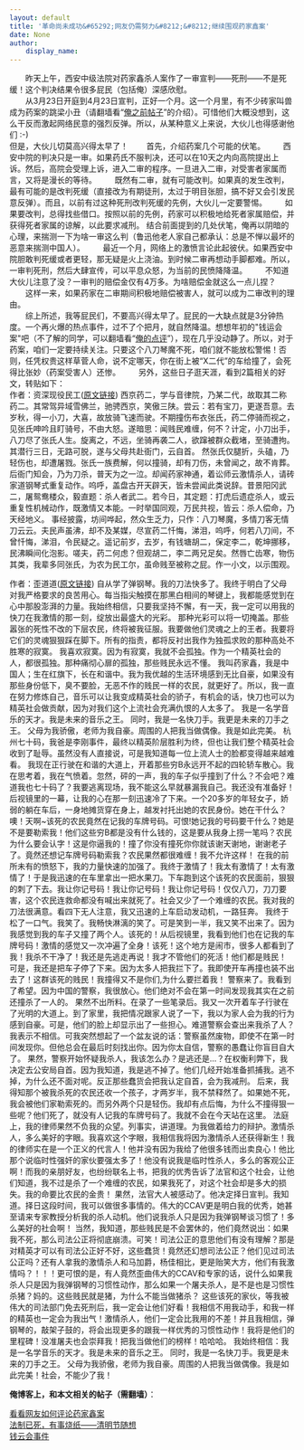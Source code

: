```yaml
---
layout: default
title: '革命尚未成功&#65292;网友仍需努力&#8212;&#8212;继续围观药家鑫案'
date: None
author:
    display_name: 
---
```


　　昨天上午，西安中级法院对药家鑫杀人案作了一审宣判——死刑——不是死缓！这个判决结果令很多屁民（包括俺）深感欣慰。  
　　从3月23日开庭到4月23日宣判，正好一个月。这一个月里，有不少砖家叫兽成为药案的跳梁小丑（请翻墙看“[俺之前帖子](https://program-think.blogspot.com/2011/04/law-is-dead.html)”的介绍）。可惜他们大概没想到，这么干反而激起网络民意的强烈反弹。所以，从某种意义上来说，大伙儿也得感谢他们 :-)  
但是，大伙儿切莫高兴得太早了！ 　　首先，介绍药案几个可能的伏笔。 　　西安中院的判决只是一审。如果药氏不服判决，还可以在10天之内向高院提出上诉。然后，高院会受理上诉，进入二审的程序。一旦进入二审，对受害者家属而言，又将是漫长的等待。 　　既然有二审，就有可能改判。如果真的发生改判，最有可能的是改判死缓（直接改为有期徒刑，太过于明目张胆，搞不好又会引发民意反弹）。而且，以前有过这种死刑改判死缓的先例，大伙儿一定要警惕。 　　如果要改判，总得找些借口。按照以前的先例，药家可以积极地给死者家属赔偿，并获得死者家属的谅解，以此要求减刑。 结合前面提到的几处伏笔，俺再以阴暗的心理，来揣测一下为啥一审这么判（鲁迅他老人家自己都承认：总是不惮以最坏的恶意来揣测中国人）。 　　最近一个月，网络上的激愤言论此起彼伏。如果西安中院胆敢判死缓或者更轻，那无疑是火上浇油。到时候二审再想动手脚都难。所以，一审判死刑，然后大肆宣传，可以平息众怒，为当前的民愤降降温。 　　不知道大伙儿注意了没？一审判的赔偿金仅有4万多。为啥赔偿金就这么一点儿捏？ 　　这样一来，如果药家在二审期间积极地赔偿被害人，就可以成为二审改判的理由。  
　　综上所述，我等屁民们，不要高兴得太早了。屁民的一大缺点就是3分钟热度。一个再火爆的热点事件，过不了个把月，就自然降温。想想年初的"钱运会案"吧（不了解的同学，可以翻墙看“[俺的点评](https://program-think.blogspot.com/2011/01/qian-yunhui.html)”），现在几乎没动静了。所以，对于药案，咱们一定要持续关注。只要这个八刀琴魔不死，咱们就不能放松警惕！否则，任凭权贵这样草菅人命，说不定哪天，你在街上被“X二代”的车给撞了，会死得比张妙（药案受害人）还惨。 　　另外，这些日子逛天涯，看到2篇相关的好文，转贴如下：  
作者：资深现役民工([原文链接](http://www.tianya.cn/publicforum/content/free/1/2126466.shtml)) 西京药二，学与音律院，乃某二代，故取其二称药二。其常驾异域雪佛兰，驰骋西京，笑傲三陕。尝云：若有宝刀，更遂吾意。去岁秋，得一小刀，大喜，故放骑飞速而驶。不期撞伤布衣张氏，药二停骑而视之，见张氏呻吟且盯骑号，不由大怒。遂暗思：闻贱民难缠，何不？计定，小刀出手，八刀尽了张氏人生。旋离之，不远，坐骑再袭二人，欲蹿被群众截堵，至骑遭拘。其潜行三日，无路可脱，遂与父母共赴衙门，云自首。 然张氏仅腿折，头磕，乃轻伤也，却遭屠戮。张氏一族费解，何以撞骑，却有刀伤，未曾闻之，故不肯葬。后衙门知会，乃为刀杀，普天为之一泣。却闻药家神通，着讼师云激情杀人，请砖家道钢琴式重复动作。呜呼，盖盘古开天辟天，皆未尝闻此类说辞。昔景阳冈武二，屠鸳鸯楼众，毅直题：杀人者武二。若今日，其定题：打虎后遗症杀人，或云重复性机械动作，既激情又本能。一时举国同观，万民共视，皆云：杀人偿命，乃天经地义。 事经披露，坊间哗起，然众生乏力，只作：八刀琴魔，多情刀客无情刀云云。夫民声虽沸，却不及某媒，尽宣药二忏悔，涕泪，呜呼，何若八刀间，不曾忏悔，涕泪，令民疑之。遥记前岁，去岁，有钱塘胡二，保定李二，乾坤挪移，民沸瞬间化泡影。嗟夫，药二何虑？但观胡二，李二两兄足矣。然唇亡齿寒，物伤其类，我辈多同张氏，为农为民工尔，虽命贱至被称之屁。作一小文，以示围观。  
  
作者：歪道道([原文链接](http://www.tianya.cn/publicforum/content/free/1/2126067.shtml)) 自从学了弹钢琴。我的刀法快多了。我终于明白了父母对我严格要求的良苦用心。每当指尖触摸在那黑白相间的琴键上，我都能感觉到在心中那股澎湃的力量。我始终相信，只要我坚持不懈，有一天，我一定可以用我的快刀在我激情的那一刻，绽放出最盛大的光彩。 那种光彩可以将一切掩盖。那些嚣张的死性不改的下层农民，终将被我征服。我要做他们灵魂之上的王者。我要将它们的灵魂狠狠踩在脚下。所有的指责，都将反衬出我作为独孤求败的那种高处不胜寒的寂寞。 我喜欢寂寞。因为有寂寞，我就不会孤独。作为一个精英社会的人，都很孤独。那种痛彻心扉的孤独，那些贱民永远不懂。 我叫药家鑫，我是中国人；生在红旗下，长在和谐中。我为我优越的生活环境感到无比自豪，如果没有那些身份低下，臭不要脸，无恶不作的贱民一样的农民，就更好了。所以，我一直在努力修炼自己，音乐可以让我变成精英社会的骄子，有机会的话，快刀也可以为精英社会做贡献，因为对我们这个上流社会充满仇恨的人太多了。 我是一名学音乐的天才。我是未来的音乐之王。 同时，我是一名快刀手。我更是未来的刀手之王。 父母为我骄傲，老师为我自豪。周围的人把我当做偶像。我是如此完美。 杭州七十码，我爸是李刚事件，最终以精英阶层胜利为终，但也让我们整个精英社会收到了耻辱。虽然没有人直接说，可是我知道每一位上流人士的脸都变得越来越难看。 我现在正行驶在和谐的大道上，开着那些穷B永远开不起的四轮轿车散心。我在思考着，我在气愤着。忽然，砰的一声，我的车子似乎撞到了什么？不会吧？难道我也七十码了？我要逃离现场，我不能这么早就暴漏我自己。我还没有准备好！ 后视镜里的一幕，让我的心在那一刻迅速冷了下来。一个20多岁的年轻女子，娇弱的躺在车后，一身地摊货穿在身上，越发衬托出她的农民身份。她在干什么？噢！天啊~该死的农民竟然在记我的车牌号码。可恨!她记我的号码要干什么？她是不是要勒索我！他们这些穷B都是没有什么钱的，这是要从我身上捞一笔吗？农民为什么要会认字！这是你逼我的！撞了你没有撞死你你就该谢天谢地，谢谢老子了。竟然还想记车牌号码勒索我？农民果然都很难缠！我不允许这样！ 在我的前所未有的愤怒下，我的力量快速的加强了。我终于激情了！我太有激情了！太有激情了！于是我迅速的在车里拿出一把水果刀。下车跑到这个该死的农民面前，狠狠的刺了下去。我让你记号码！我让你记号码！我让你记号码！仅仅八刀，刀刀要害，这个农民连救命都没有喊出来就死了。社会又少了一个难缠的农民。我对我的刀法很满意。看四下无人注意，我又迅速的上车启动发动机，一路狂奔。 我终于松了一口气。我笑了。我畅快淋漓的笑了。可是笑到一半，我又笑不出来了。因为我感觉到我的车子又撞了两个人。该死的！从后视镜里，我看到他们也在记我的车牌号码！激情的感觉又一次冲遍了全身！该死！这个地方是闹市，很多人都看到了我！我杀不干净了！我还是先逃走再说！我才不管他们的死活！他们都是贱民！ 可是，我还是把车子停了下来。因为太多人把我拦下了。我即使开车再撞也装不出去了！这群该死的贱民！我撞得又不是你们,为什么要拦着我！ 警察来了。我看到了希望。因为中国的警察，我很放心。他们绝对不会在第一时间发现我其实在之前还撞杀了一人的。 果然不出所料。在录了一些笔录后。我又一次开着车子行驶在了光明的大道上。到了家里，我把情况跟家人说了一下，我以为家人会为我的行为感到自豪。可是，他们的脸上却显示出了一些担心。难道警察会查出来我杀了人？我表示不相信。可我突然想起了一个盆友说的话：警察虽然废物，即使不在第一时间发现你。但他总会在最后时刻找出你。因为你太自信，警察的愚蠢让你盲目自大了。 果然，警察开始怀疑我杀人，我该怎么办？是逃还是...？在权衡利弊下，我决定去公安局自首。因为我知道，我是逃不掉了。他们几经开始准备抓捕我。逃不掉，为什么还不面对呢。反正那些蠢货会把我认定自首，会为我减刑。 后来，我得知那个被我杀死的农民还收一个孩子，才两岁半，我不禁释然了。如果她不死，我会被他们家勒索死的。而另外两个只是轻伤。我却有点后悔，为什么不撞得狠一些呢？他们死了，就没有人记我的车牌号码了。我就不会在今天站在这里。 法庭上，我的律师果然不负我的众望。列事实，讲道理。为我做着给力的辩护。激情杀人，多么美好的字眼。我喜欢这个字眼，我相信我将因为激情杀人还获得新生！我的律师实在是一个正义的代言人！他并没有因为我给了他很多钱而出卖良心！他比那个说临时性强奸的家伙要强太多了！他没有说我是临时性杀人，多么的客观公正啊！而我的亲朋好友，也纷纷联名上书，把我的优秀告诉了法官和这个社会，让他们知道，我不过是杀了一个难缠的农民，如果我死了，对这个社会却是多大的损失。我的命要比农民的金贵！ 果然，法官大人被感动了。他决定择日宣判。我知道。择日这段时间，我可以做很多事情的。伟大的CCAV更是明白我的优秀，她甚至请来专家教授分析我的杀人动机。他们说我杀人只是因为我弹钢琴谈习惯了！多么美好的社会啊！ 当然，我知道，那些贱民是不会罢休的，他们竟然说出：如果我不死，那么司法公正将彻底崩溃。可笑！司法公正的意思他们有没有理解？那是对精英才可以有司法公正好不好，这些蠢货！竟然还幻想司法公正？他们见过司法公正吗？还有人拿我的激情杀人和马加爵，杨佳相比，更是贻笑大方，他们有我激情吗？！！！更可恨的是，有人竟然歪曲伟大的CCAV和专家的话，说什么如果我杀人只是因为我弹钢琴的习惯性动作，那么如果一个屠夫杀人，是不是也是习惯性杀猪？妈的。这些贱民就是猪，为什么不能当做猪杀？ 这些该死的家伙，等我被伟大的司法部门免去死刑后，我一定会让他们好看！我相信不用我动手，和我一样的精英也一定会为我出气！激情杀人，他们一定会比我用的不差！并且我相信，弹钢琴的，敲架子鼓的，将会出现更多的跟我一样优秀的习惯性动作！我将是他们的里程碑！没准屠夫也会崇拜我！把我当做他们的榜样！哈哈哈。 我始终相信：我是一名学音乐的天才。我是未来的音乐之王。 同时，我是一名快刀手。我更是未来的刀手之王。 父母为我骄傲，老师为我自豪。周围的人把我当做偶像。我是如此完美！社会，不能少了我！

**俺博客上，和本文相关的帖子（需翻墙）**：

  
[看看网友如何评论药家鑫案](https://program-think.blogspot.com/2011/04/review-of-yaojiaxin.html)  
[法制已死，有事烧纸——清明节随想](https://program-think.blogspot.com/2011/04/law-is-dead.html)  
[钱云会事件](https://program-think.blogspot.com/2011/01/qian-yunhui.html)

